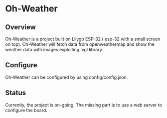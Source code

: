 # Oh-Weather

## Overview
Oh-Weather is a project built on Lilygo ESP-32 ( esp-32 with a small screen on
top). Oh-Weather will fetch data from openweathermap and show the weather data with
images exploiting lvgl library.

## Configure
Oh-Weather can be configured by using config/config.json.

## Status
Currently, the project is on-going. The missing part is to use a web server to 
configure the board.


